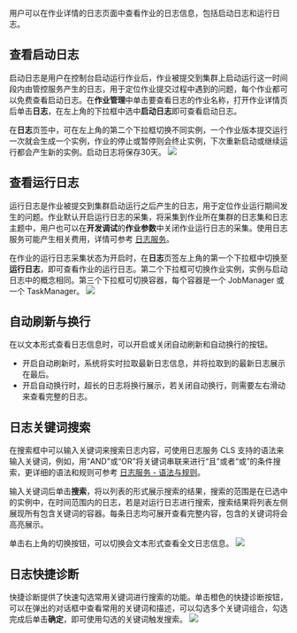用户可以在作业详情的日志页面中查看作业的日志信息，包括启动日志和运行日志。

## 查看启动日志
启动日志是用户在控制台启动运行作业后，作业被提交到集群上启动运行这一时间段内由管控服务产生的日志，用于定位作业提交过程中遇到的问题，每个作业都可以免费查看启动日志。在**作业管理**中单击要查看日志的作业名称，打开作业详情页后单击**日志**，在左上角的下拉框中选中**启动日志**即可查看启动日志。

在**日志**页签中，可在左上角的第二个下拉框切换不同实例，一个作业版本提交运行一次就会生成一个实例，作业的停止或暂停则会终止实例，下次重新启动或继续运行都会产生新的实例。启动日志将保存30天。
![](https://main.qcloudimg.com/raw/723a44f2daed6127d1181a7ce69a3906.jpg)

## 查看运行日志
运行日志是作业被提交到集群启动运行之后产生的日志，用于定位作业运行期间发生的问题。作业默认开启运行日志的采集，将采集到作业所在集群的日志集和日志主题中，用户也可以在**开发调试**的**作业参数**中关闭作业运行日志的采集。使用日志服务可能产生相关费用，详情可参考 [日志服务](https://cloud.tencent.com/document/product/614)。

在作业的运行日志采集状态为开启时，在**日志**页签左上角的第一个下拉框中切换至**运行日志**，即可查看作业的运行日志。第二个下拉框可切换作业实例，实例与启动日志中的概念相同。第三个下拉框可切换容器，每个容器是一个 JobManager 或一个 TaskManager。
![](https://main.qcloudimg.com/raw/a22681a52374167444545e3b5f7bb960.png)

## 自动刷新与换行
在以文本形式查看日志信息时，可以开启或关闭自动刷新和自动换行的按钮。
- 开启自动刷新时，系统将实时拉取最新日志信息，并将拉取到的最新日志展示在最后。
- 开启自动换行时，超长的日志将换行展示，若关闭自动换行，则需要左右滑动来查看完整的日志。

## 日志关键词搜索
在搜索框中可以输入关键词来搜索日志内容，可使用日志服务 CLS 支持的语法来输入关键词，例如，用“AND”或“OR”将关键词串联来进行“且”或者“或”的条件搜索，更详细的语法和规则可参考 [日志服务 - 语法与规则](https://cloud.tencent.com/document/product/614/47044)。

输入关键词后单击**搜索**，将以列表的形式展示搜索的结果，搜索的范围是在已选中的实例中，在时间范围内的日志，若是对运行日志进行搜索，搜索结果将列表左侧展现所有包含关键词的容器。每条日志均可展开查看完整内容，包含的关键词将会高亮展示。

单击右上角的切换按钮，可以切换会文本形式查看全文日志信息。
![](https://main.qcloudimg.com/raw/34bcbf2b1bf0876c3f926b94f4ba930c.png)

## 日志快捷诊断
快捷诊断提供了快速勾选常用关键词进行搜索的功能。单击橙色的快捷诊断按钮，可以在弹出的对话框中查看常用的关键词和描述，可以勾选多个关键词组合，勾选完成后单击**确定**，即可使用勾选的关键词触发搜索。
![](https://main.qcloudimg.com/raw/6ed60795310a07e9b42e9af6ad81575f.png)
